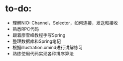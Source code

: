 ﻿# to-do:

- 理解NIO: Channel，Selector，如何连接，发送和接收
- 熟悉RPC代码
- 跟着廖雪峰教程手写Spring
- 整理数据库和Spring笔记
- 根据illustration.xmind进行讲解练习
- 熟练使用代码实现各种排序算法

